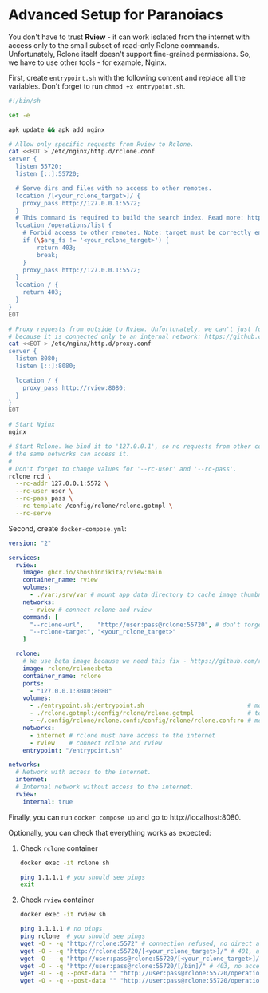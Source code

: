 # Advanced Setup for Paranoiacs

You don't have to trust **Rview** - it can work isolated from the internet with access only
to the small subset of read-only Rclone commands. Unfortunately, Rclone itself doesn't support
fine-grained permissions. So, we have to use other tools - for example, Nginx.

First, create `entrypoint.sh` with the following content and replace all the variables.
Don't forget to run `chmod +x entrypoint.sh`.

```sh
#!/bin/sh

set -e

apk update && apk add nginx

# Allow only specific requests from Rview to Rclone.
cat <<EOT > /etc/nginx/http.d/rclone.conf
server {
  listen 55720;
  listen [::]:55720;

  # Serve dirs and files with no access to other remotes.
  location /[<your_rclone_target>]/ {
    proxy_pass http://127.0.0.1:5572;
  }
  # This command is required to build the search index. Read more: https://rclone.org/rc/#operations-list
  location /operations/list {
    # Forbid access to other remotes. Note: target must be correctly encoded, e.g., '%2Fdata' instead of '/data'.
    if (\$arg_fs != '<your_rclone_target>') {
        return 403;
        break;
    }
    proxy_pass http://127.0.0.1:5572;
  }
  location / {
    return 403;
  }
}
EOT

# Proxy requests from outside to Rview. Unfortunately, we can't just forward port of 'rview' service
# because it is connected only to an internal network: https://github.com/moby/moby/issues/36174
cat <<EOT > /etc/nginx/http.d/proxy.conf
server {
  listen 8080;
  listen [::]:8080;

  location / {
    proxy_pass http://rview:8080;
  }
}
EOT

# Start Nginx
nginx

# Start Rclone. We bind it to '127.0.0.1', so no requests from other containers in
# the same networks can access it.
#
# Don't forget to change values for '--rc-user' and '--rc-pass'.
rclone rcd \
  --rc-addr 127.0.0.1:5572 \
  --rc-user user \
  --rc-pass pass \
  --rc-template /config/rclone/rclone.gotmpl \
  --rc-serve
```

Second, create `docker-compose.yml`:

```yaml
version: "2"

services:
  rview:
    image: ghcr.io/shoshinnikita/rview:main
    container_name: rview
    volumes:
      - ./var:/srv/var # mount app data directory to cache image thumbnails
    networks:
      - rview # connect rclone and rview
    command: [
      "--rclone-url",    "http://user:pass@rclone:55720", # don't forget to change username and password
      "--rclone-target", "<your_rclone_target>"
    ]

  rclone:
    # We use beta image because we need this fix - https://github.com/rclone/rclone/issues/7335.
    image: rclone/rclone:beta
    container_name: rclone
    ports:
      - "127.0.0.1:8080:8080"
    volumes:
      - ./entrypoint.sh:/entrypoint.sh                             # mount the script you created in the first step
      - ./rclone.gotmpl:/config/rclone/rclone.gotmpl               # template can be found in 'static' dir
      - ~/.config/rclone/rclone.conf:/config/rclone/rclone.conf:ro # mount your Rclone config file
    networks:
      - internet # rclone must have access to the internet
      - rview    # connect rclone and rview
    entrypoint: "/entrypoint.sh"

networks:
  # Network with access to the internet.
  internet:
  # Internal network without access to the internet.
  rview:
    internal: true
```

Finally, you can run `docker compose up` and go to http://localhost:8080.

Optionally, you can check that everything works as expected:

1. Check `rclone` container
    ```sh
    docker exec -it rclone sh

    ping 1.1.1.1 # you should see pings
    exit
    ```
2. Check `rview` container
    ```sh
    docker exec -it rview sh

    ping 1.1.1.1 # no pings
    ping rclone  # you should see pings
    wget -O - -q "http://rclone:5572" # connection refused, no direct access to rclone
    wget -O - -q "http://rclone:55720/[<your_rclone_target>]/" # 401, auth is on
    wget -O - -q "http://user:pass@rclone:55720/[<your_rclone_target>]/" # 200, ok
    wget -O - -q "http://user:pass@rclone:55720/[/bin]/" # 403, no access to other remotes
    wget -O - -q --post-data "" "http://user:pass@rclone:55720/operations/list?fs=<your_rclone_target>&remote=" # 200, ok
    wget -O - -q --post-data "" "http://user:pass@rclone:55720/operations/list?fs=/bin&remote=" # 403, no access to other remotes
    ```
